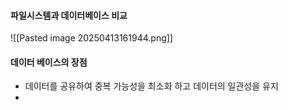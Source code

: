 #### 파일시스템과 데이터베이스 비교
![[Pasted image 20250413161944.png]]

#### 데이터 베이스의 장점
- 데이터를 공유하여 중복 가능성을 최소화 하고 데이터의 일관성을 유지
- 